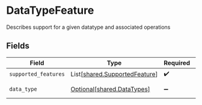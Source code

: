 # DataTypeFeature

Describes support for a given datatype and associated operations


## Fields

| Field                                                                    | Type                                                                     | Required                                                                 | Description                                                              | Example                                                                  |
| ------------------------------------------------------------------------ | ------------------------------------------------------------------------ | ------------------------------------------------------------------------ | ------------------------------------------------------------------------ | ------------------------------------------------------------------------ |
| `supported_features`                                                     | List[[shared.SupportedFeature](../../models/shared/supportedfeature.md)] | :heavy_check_mark:                                                       | N/A                                                                      |                                                                          |
| `data_type`                                                              | [Optional[shared.DataTypes]](../../models/shared/datatypes.md)           | :heavy_minus_sign:                                                       | Available data types                                                     | invoices                                                                 |